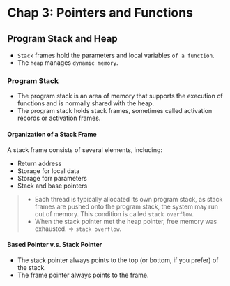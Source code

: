 # Chap 3: Pointers and Functions
## Program Stack and Heap
* `Stack` frames hold the parameters and local variables `of a function`. 
* The `heap` manages `dynamic memory`.
### Program Stack
* The program stack is an area of memory that supports the execution of functions and is normally shared with the heap.
* The program stack holds stack frames, sometimes called activation records or activation frames.

#### Organization of a Stack Frame
A stack frame consists of several elements, including:
* Return address
* Storage for local data
* Storage forr parameters
* Stack and base pointers
> * Each thread is typically allocated its own program stack, as stack frames are pushed onto the program stack, the system may run out of memory. This condition is called `stack overflow`.
> * When the stack pointer met the heap pointer, free memory was exhausted. => `stack overflow`.

#### Based Pointer v.s. Stack Pointer
* The stack pointer always points to the top (or bottom, if you prefer) of the stack.
* The frame pointer always points to the frame.
